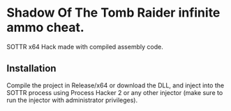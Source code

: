 # Shadow Of The Tomb Raider infinite ammo cheat.

SOTTR x64 Hack made with compiled assembly code.

## Installation
Compile the project in Release/x64 or download the DLL, and inject into the SOTTR process using Process Hacker 2 or any other injector (make sure to run the injector with administrator privileges).
